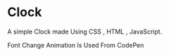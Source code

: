 # Clock
A simple Clock made Using CSS , HTML , JavaScript.

Font Change Animation Is Used From CodePen
